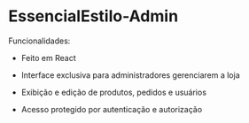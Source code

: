 # EssencialEstilo-Admin

Funcionalidades: 

- Feito em React

- Interface exclusiva para administradores gerenciarem a loja

- Exibição e edição de produtos, pedidos e usuários

- Acesso protegido por autenticação e autorização
